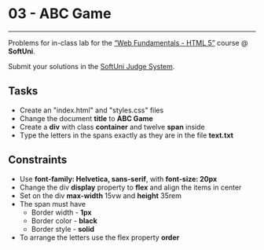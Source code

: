 ﻿# 03 - ABC Game
------
Problems for in-class lab for the [“Web Fundamentals - HTML 5”](https://softuni.bg/trainings/2265/web-fundamentals-html5-january-2019/) course @ **SoftUni**.

Submit your solutions in the [SoftUni Judge System](https://judge.softuni.bg/Contests/1236/Flexbox).

## Tasks
* Create an "index.html" and "styles.css" files
* Change the document **title** to **ABC Game**
* Create a **div** with class **container** and twelve **span** inside
* Тype the letters in the spans exactly as they are in the file **text.txt**

## Constraints
* Use **font-family: Helvetica, sans-serif**, with **font-size: 20px**
* Change the div **display** property to **flex** and align the items in center
* Set on the div **max-width** 15vw and **height** 35rem
* The span must have   
    * Border width - **1px**
    * Border color - **black**
    * Border style - **solid**
* To arrange the letters use the flex property **order** 